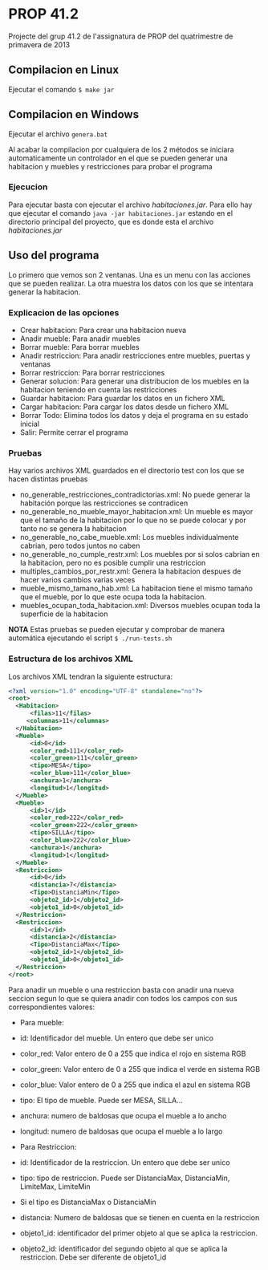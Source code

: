 # PROP 41.2

Projecte del grup 41.2 de l'assignatura de PROP del quatrimestre de primavera de 2013

## Compilacion en Linux
Ejecutar el comando `$ make jar`

## Compilacion en Windows
Ejecutar el archivo `genera.bat`

Al acabar la compilacion por cualquiera de los 2 métodos se iniciara automaticamente un controlador en el que se pueden generar una habitacion y muebles y restricciones para probar el programa

### Ejecucion
  Para ejecutar basta con ejecutar el archivo *habitaciones.jar*. Para ello hay que ejecutar el comando `java -jar habitaciones.jar` estando en el directorio principal del proyecto, que es donde esta el archivo *habitaciones.jar*

## Uso del programa

Lo primero que vemos son 2 ventanas. Una es un menu con las acciones que se pueden realizar. La otra muestra los datos con los que se intentara generar la habitacion.

### Explicacion de las opciones
 - Crear habitacion: Para crear una habitacion nueva
 - Anadir mueble: Para anadir muebles
 - Borrar mueble: Para borrar muebles
 - Anadir restriccion: Para anadir restricciones entre muebles, puertas y ventanas
 - Borrar restriccion: Para borrar restricciones
 - Generar solucion: Para generar una distribucion de los muebles en la habitacion teniendo en cuenta las restricciones
 - Guardar habitacion: Para guardar los datos en un fichero XML
 - Cargar habitacion: Para cargar los datos desde un fichero XML
 - Borrar Todo: Elimina todos los datos y deja el programa en su estado inicial
 - Salir: Permite cerrar el programa

### Pruebas
Hay varios archivos XML guardados en el directorio test con los que se hacen distintas pruebas

 - no_generable_restricciones_contradictorias.xml: No puede generar la habitación porque las restricciones se contradicen
 - no_generable_no_mueble_mayor_habitacion.xml: Un mueble es mayor que el tamaño de la habitacion por lo que no se puede colocar y por tanto no se genera la habitacion
 - no_generable_no_cabe_mueble.xml: Los muebles individualmente cabrian, pero todos juntos no caben
 - no_generable_no_cumple_restr.xml: Los muebles por si solos cabrian en la habitacion, pero no es posible cumplir una restriccion
 - multiples_cambios_por_restr.xml: Genera la habitacion despues de hacer varios cambios varias veces
 - mueble_mismo_tamano_hab.xml: La habitacion tiene el mismo tamaño que el mueble, por lo que este ocupa toda la habitacion.
 - muebles_ocupan_toda_habitacion.xml: Diversos muebles ocupan toda la superficie de la habitacion
 
**NOTA** Estas pruebas se pueden ejecutar y comprobar de manera automática ejecutando el script
`$ ./run-tests.sh`

### Estructura de los archivos XML
Los archivos XML tendran la siguiente estructura:
  ```xml
  <?xml version="1.0" encoding="UTF-8" standalone="no"?>
  <root>
    <Habitacion>
        <filas>11</filas>
       <columnas>11</columnas>
    </Habitacion>
    <Mueble>
        <id>0</id>
        <color_red>111</color_red>
        <color_green>111</color_green>
        <tipo>MESA</tipo>
        <color_blue>111</color_blue>
        <anchura>1</anchura>
        <longitud>1</longitud>
    </Mueble>
    <Mueble>
        <id>1</id>
        <color_red>222</color_red>
        <color_green>222</color_green>
        <tipo>SILLA</tipo>
        <color_blue>222</color_blue>
        <anchura>1</anchura>
        <longitud>1</longitud>
    </Mueble>
    <Restriccion>
        <id>0</id>
        <distancia>7</distancia>
        <Tipo>DistanciaMin</Tipo>
        <objeto2_id>1</objeto2_id>
        <objeto1_id>0</objeto1_id>
    </Restriccion>
    <Restriccion>
        <id>1</id>
        <distancia>2</distancia>
        <Tipo>DistanciaMax</Tipo>
        <objeto2_id>1</objeto2_id>
        <objeto1_id>0</objeto1_id>
    </Restriccion>
  </root>
  ```

Para anadir un mueble o una restriccion basta con anadir una nueva seccion segun lo que se quiera anadir con todos los campos con sus correspondientes valores:
 - Para mueble:
  - id: Identificador del mueble. Un entero que debe ser unico
  - color_red: Valor entero de 0 a 255 que indica el rojo en sistema RGB
  - color_green: Valor entero de 0 a 255 que indica el verde en sistema RGB
  - color_blue: Valor entero de 0 a 255 que indica el azul en sistema RGB
  - tipo: El tipo de mueble. Puede ser MESA, SILLA...
  - anchura: numero de baldosas que ocupa el mueble a lo ancho
  - longitud: numero de baldosas que ocupa el mueble a lo largo

 - Para Restriccion:
  - id: Identificador de la restriccion. Un entero que debe ser unico
  - tipo: tipo de restriccion. Puede ser DistanciaMax, DistanciaMin, LimiteMax, LimiteMin
  - Si el tipo es DistanciaMax o DistanciaMin
   - distancia: Numero de baldosas que se tienen en cuenta en la restriccion
   - objeto1_id: identificador del primer objeto al que se aplica la restriccion.
   - objeto2_id: identificador del segundo objeto al que se aplica la restriccion. Debe ser diferente de objeto1_id
